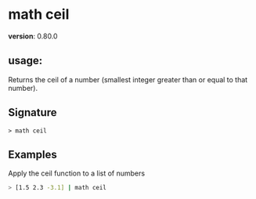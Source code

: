# math ceil

**version**: 0.80.0

## **usage**:

Returns the ceil of a number (smallest integer greater than or equal to that number).

## Signature

`> math ceil `

## Examples

Apply the ceil function to a list of numbers

```bash
> [1.5 2.3 -3.1] | math ceil
```
